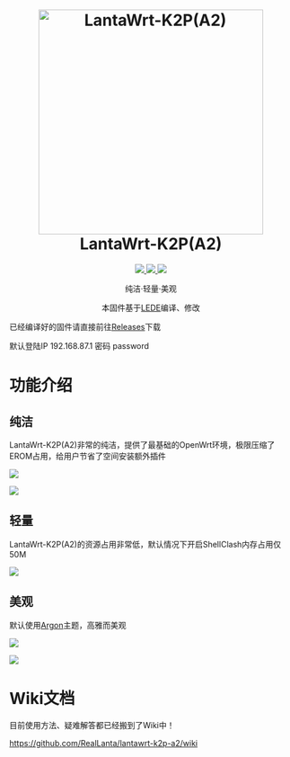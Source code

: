 <h1 align="center">
  <img src="https://camo.githubusercontent.com/37725d02fa762dcef8a7946380e94d2238cb229f3dda482f9f3ce486e678826f/68747470733a2f2f63646e2e6a7364656c6976722e6e65742f67682f5265616c4c616e74612f6c616e74617772742d6372363630382f4c616e74615772745f4c6f676f2e706e67" alt="LantaWrt-K2P(A2)" width="400">
  <br>LantaWrt-K2P(A2)<br>

</h1>

  <p align="center">
    <a target="_blank" href="https://github.com/coolsnowwolf/lede">
    <img src="https://img.shields.io/badge/OpenWrt(LEDE) Kernel-r4491--d5622e353-blue">
  </a>
  <a target="_blank" href="https://github.com/RealLanta/lantawrt-k2p-a2/tree/0.2">
    <img src="https://img.shields.io/badge/source code-v0.2--beta-green.svg">
  </a>
  <a target="_blank" href="https://github.com/RealLanta/lantawrt-k2p-a2/releases">
    <img src="https://img.shields.io/badge/New Release-v0.2--beta-orange.svg">
  </a>
  </p>



<p align="center">
纯洁·轻量·美观
</p>
<p align="center">
本固件基于<a href="https://github.com/coolsnowwolf/lede">LEDE</a>编译、修改
</p>

已经编译好的固件请直接前往[Releases](https://github.com/RealLanta/lantawrt-k2p-a2/edit/master/README.mdreleases)下载

默认登陆IP 192.168.87.1 密码 password

# 功能介绍

## 纯洁

LantaWrt-K2P(A2)非常的纯洁，提供了最基础的OpenWrt环境，极限压缩了EROM占用，给用户节省了空间安装额外插件

![](https://cdn.jsdelivr.net/gh/RealLanta/lantawrt-k2p-a2/doc/2022-05-02_11-36.png)

![](https://cdn.jsdelivr.net/gh/RealLanta/lantawrt-k2p-a2/doc/2022-05-02_11-37.png)

## 轻量

LantaWrt-K2P(A2)的资源占用非常低，默认情况下开启ShellClash内存占用仅50M

![](https://cdn.jsdelivr.net/gh/RealLanta/lantawrt-k2p-a2/doc/2022-05-02_11-56.png)

## 美观

默认使用[Argon](https://github.com/jerrykuku/luci-theme-argon)主题，高雅而美观

![](https://cdn.jsdelivr.net/gh/RealLanta/lantawrt-k2p-a2/doc/2022-05-02_03-10.png)

![](https://cdn.jsdelivr.net/gh/RealLanta/lantawrt-k2p-a2/doc/2022-05-02_03-11.png)

# Wiki文档

目前使用方法、疑难解答都已经搬到了Wiki中！

https://github.com/RealLanta/lantawrt-k2p-a2/wiki
